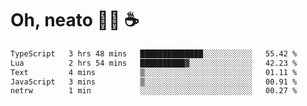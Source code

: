 # Oh, neato 🧑‍💻 ☕

<!--START_SECTION:waka-->

```txt
TypeScript   3 hrs 48 mins   ██████████████░░░░░░░░░░░   55.42 %
Lua          2 hrs 54 mins   ██████████▓░░░░░░░░░░░░░░   42.23 %
Text         4 mins          ▒░░░░░░░░░░░░░░░░░░░░░░░░   01.11 %
JavaScript   3 mins          ▒░░░░░░░░░░░░░░░░░░░░░░░░   00.91 %
netrw        1 min           ░░░░░░░░░░░░░░░░░░░░░░░░░   00.27 %
```

<!--END_SECTION:waka-->
